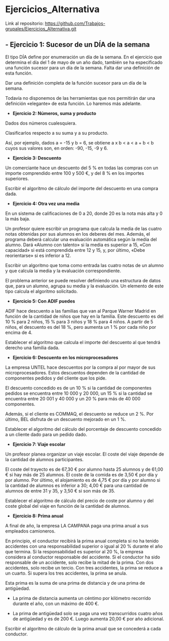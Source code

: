 # Ejercicios_Alternativa

Link al repositorio: https://github.com/Trabajos-grupales/Ejercicios_Alternativa.git


## - **Ejercicio 1: Sucesor de un DÍA de la semana**

El tipo DÍA define por enumeración un día de la semana. En el ejercicio que determina el día del 1 de mayo de un año dado, también se ha especificado una función sucesor para un día de la semana. Falta dar una definición de esta función.

Dar una definición completa de la función sucesor para un día de la semana.

Todavía no disponemos de las herramientas que nos permitirán dar una definición «elegante» de esta función. Lo haremos más adelante.


- **Ejercicio 2: Números, suma y producto**

Dados dos números cualesquiera.

Clasificarlos respecto a su suma y a su producto.

Así, por ejemplo, dados a = -15 y b = 6, se obtiene a x b < a < a + b < b cuyos sus valores son, en orden: -90, -15, -9 y 6.


- **Ejercicio 3: Descuento**

Un comerciante hace un descuento del 5 % en todas las compras con un importe comprendido entre 100 y 500 €, y del 8 % en los importes superiores.

Escribir el algoritmo de cálculo del importe del descuento en una compra dada.


- **Ejercicio 4: Otra vez una media**

En un sistema de calificaciones de 0 a 20, donde 20 es la nota más alta y 0 la más baja.

Un profesor quiere escribir un programa que calcula la media de las cuatro notas obtenidas por sus alumnos en los deberes del mes. Además, el programa deberá calcular una evaluación automática según la media del alumno. Dará «Alumno con talento» si la media es superior a 15, «Con capacidad» si está comprendida entre 12 y 15, y, por último, «Debe reorientarse» si es inferior a 12.

Escribir un algoritmo que toma como entrada las cuatro notas de un alumno y que calcula la media y la evaluación correspondiente.

El problema anterior se puede resolver definiendo una estructura de datos que, para un alumno, agrupa su media y la evaluación. Un elemento de este tipo calcula el algoritmo solicitado.


- **Ejercicio 5: Con ADIF puedes**

ADIF hace descuento a las familias que van al Parque Warner Madrid en función de la cantidad de niños que hay en la familia. Este descuento es del 10 % para 2 niños, 15 % para 3 niños y 18 % para 4 niños. A partir de 5 niños, el descuento es del 18 %, pero aumenta un 1 % por cada niño por encima de 4.

Establecer el algoritmo que calcula el importe del descuento al que tendrá derecho una familia dada.


- **Ejercicio 6: Descuento en los microprocesadores**

La empresa UNTEL hace descuentos por la compra al por mayor de sus microprocesadores. Estos descuentos dependen de la cantidad de componentes pedidos y del cliente que los pide.

El descuento concedido es de un 10 % si la cantidad de componentes pedidos se encuentra entre 10 000 y 20 000, un 15 % si la cantidad se encuentra entre 20 001 y 40 000 y un 20 % para más de 40 000 componentes.

Además, si el cliente es COMMAQ, el descuento se reduce un 2 %. Por último, BEL disfruta de un descuento mejorado en un 1 %.

Establecer el algoritmo del cálculo del porcentaje de descuento concedido a un cliente dado para un pedido dado.


- **Ejercicio 7: Viaje escolar**

Un profesor planea organizar un viaje escolar. El coste del viaje depende de la cantidad de alumnos participantes.

El coste del trayecto es de 67,30 € por alumno hasta 25 alumnos y de 61,00 € si hay más de 25 alumnos. El coste de la comida es de 3,50 € por día y por alumno. Por último, el alojamiento es de 4,75 € por día y por alumno si la cantidad de alumnos es inferior a 30; 4,00 € para una cantidad de alumnos de entre 31 y 35, y 3,50 € si son más de 35.

Establecer el algoritmo de cálculo del precio de coste por alumno y del coste global del viaje en función de la cantidad de alumnos.


- **Ejercicio 8: Prima anual**

A final de año, la empresa LA CAMPANA paga una prima anual a sus empleados camioneros.

En principio, el conductor recibirá la prima anual completa si no ha tenido accidentes con una responsabilidad superior o igual al 20 % durante el año que termina. Si la responsabilidad es superior al 20 %, la empresa considera al conductor responsable del accidente. Si el conductor ha sido responsable de un accidente, solo recibe la mitad de la prima. Con dos accidentes, solo recibe un tercio. Con tres accidentes, la prima se reduce a un cuarto. Si supera los tres accidentes, la prima se anula.

Esta prima es la suma de una prima de distancia y de una prima de antigüedad.

+ La prima de distancia aumenta un céntimo por kilómetro recorrido durante el año, con un máximo de 400 €.

+ La prima de antigüedad solo se paga una vez transcurridos cuatro años de antigüedad y es de 200 €. Luego aumenta 20,00 € por año adicional.

Escribir el algoritmo de cálculo de la prima anual que se concederá a cada conductor.
